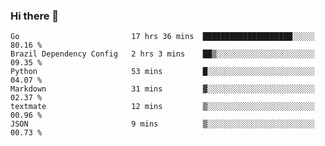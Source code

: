 ### Hi there 👋

<!--
**yeya24/yeya24** is a ✨ _special_ ✨ repository because its `README.md` (this file) appears on your GitHub profile.

Here are some ideas to get you started:

- 🔭 I’m currently working on ...
- 🌱 I’m currently learning ...
- 👯 I’m looking to collaborate on ...
- 🤔 I’m looking for help with ...
- 💬 Ask me about ...
- 📫 How to reach me: ...
- 😄 Pronouns: ...
- ⚡ Fun fact: ...
-->

<!--START_SECTION:waka-->

```text
Go                         17 hrs 36 mins  ████████████████████░░░░░   80.16 %
Brazil Dependency Config   2 hrs 3 mins    ██▒░░░░░░░░░░░░░░░░░░░░░░   09.35 %
Python                     53 mins         █░░░░░░░░░░░░░░░░░░░░░░░░   04.07 %
Markdown                   31 mins         ▓░░░░░░░░░░░░░░░░░░░░░░░░   02.37 %
textmate                   12 mins         ▒░░░░░░░░░░░░░░░░░░░░░░░░   00.96 %
JSON                       9 mins          ▒░░░░░░░░░░░░░░░░░░░░░░░░   00.73 %
```

<!--END_SECTION:waka-->
